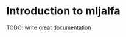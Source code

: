 # Introduction to mljalfa

TODO: write [great documentation](http://jacobian.org/writing/what-to-write/)
